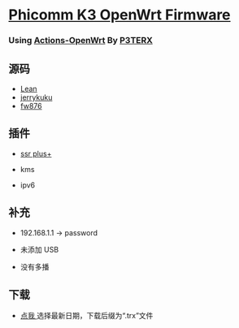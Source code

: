 # [Phicomm K3 OpenWrt Firmware](https://github.com/393435992/K3-OpenWrt/releases)

### Using [Actions-OpenWrt](https://github.com/P3TERX/Actions-OpenWrt) By  [**P3TERX**](https://p3terx.com/archives/build-openwrt-with-github-actions.html)


## 源码

- [Lean](https://github.com/coolsnowwolf/lede)
- [jerrykuku](https://github.com/jerrykuku/luci-theme-argon)
- [fw876](https://github.com/fw876/helloworld)


## 插件

   -  [ssr plus+](https://github.com/fw876/helloworld)
   
   -  kms
   
   -  ipv6

## 补充
  
   -   192.168.1.1    →     password

   -   未添加 USB

   -    没有多播

## 下载

   -  [ 点我 ](https://github.com/393435992/Phicomm-K3-OpenWrt/releases)选择最新日期，下载后缀为“.trx”文件
